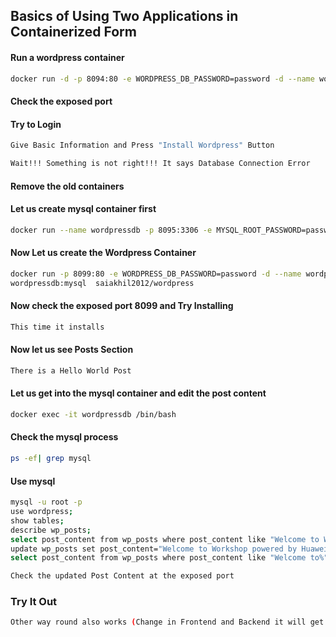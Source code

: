 <p align="center">
<h2> Basics of Using Two Applications in Containerized Form </h2>
</p>

#### Run a wordpress container
```bash
docker run -d -p 8094:80 -e WORDPRESS_DB_PASSWORD=password -d --name wordpress saiakhil2012/wordpress
```

#### Check the exposed port

#### Try to Login
```bash
Give Basic Information and Press "Install Wordpress" Button

Wait!!! Something is not right!!! It says Database Connection Error
```

#### Remove the old containers

#### Let us create mysql container first
```bash
docker run --name wordpressdb -p 8095:3306 -e MYSQL_ROOT_PASSWORD=password -e MYSQL_DATABASE=wordpress -d saiakhil2012/mysql
```

#### Now Let us create the Wordpress Container
```bash
docker run -p 8099:80 -e WORDPRESS_DB_PASSWORD=password -d --name wordpress --link 
wordpressdb:mysql  saiakhil2012/wordpress
```

#### Now check the exposed port 8099 and Try Installing
```bash
This time it installs
```

#### Now let us see Posts Section
```bash
There is a Hello World Post
```

#### Let us get into the mysql container and edit the post content
```bash
docker exec -it wordpressdb /bin/bash
```

#### Check the mysql process
```bash
ps -ef| grep mysql
```

#### Use mysql
```bash
mysql -u root -p
use wordpress;
show tables;
describe wp_posts;
select post_content from wp_posts where post_content like "Welcome to Wordpress%";
update wp_posts set post_content="Welcome to Workshop powered by Huawei" where post_content like "Welcome to Wordpress%";
select post_content from wp_posts where post_content like "Welcome to%";
```

```bash
Check the updated Post Content at the exposed port
```

### Try It Out
```bash
Other way round also works (Change in Frontend and Backend it will get reflected)
```
